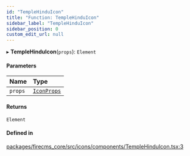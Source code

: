 ```yaml
---
id: "TempleHinduIcon"
title: "Function: TempleHinduIcon"
sidebar_label: "TempleHinduIcon"
sidebar_position: 0
custom_edit_url: null
---
```


▸ **TempleHinduIcon**(`props`): `Element`

#### Parameters

| Name | Type |
| :------ | :------ |
| `props` | [`IconProps`](../types/IconProps.md) |

#### Returns

`Element`

#### Defined in

[packages/firecms_core/src/icons/components/TempleHinduIcon.tsx:3](https://github.com/FireCMSco/firecms/blob/d45f3739/packages/firecms_core/src/icons/components/TempleHinduIcon.tsx#L3)
